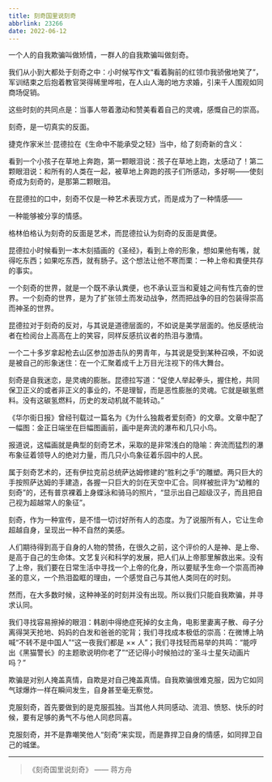 ```yaml
---
title: 刻奇国里说刻奇
abbrlink: 23266
date: 2022-06-12
---
```


一个人的自我欺骗叫做矫情，一群人的自我欺骗叫做刻奇。

我们从小到大都处于刻奇之中：小时候写作文“看着胸前的红领巾我骄傲地笑了”，军训结束之后抱着教官哭得稀里哗啦，在人山人海的地方求婚，引来千人围观如同商场促销。

这些时刻的共同点是：当事人带着激动和赞美看着自己的灵魂，感慨自己的崇高。

刻奇，是一切真实的反面。

捷克作家米兰·昆德拉在《生命中不能承受之轻》当中，给了刻奇新的含义：

看到一个小孩子在草地上奔跑，第一颗眼泪说：孩子在草地上跑，太感动了！第二颗眼泪说：和所有的人类在一起，被草地上奔跑的孩子们所感动，多好啊——使刻奇成为刻奇的，是那第二颗眼泪。

在昆德拉的口中，刻奇不仅是一种艺术表现方式，而是成为了一种情感——

一种能够被分享的情感。

格林伯格认为刻奇的反面是艺术，而昆德拉认为刻奇的反面是粪便。

昆德拉小时候看到一本木刻插画的《圣经》，看到上帝的形象，想如果他有嘴，就得吃东西；如果吃东西，就有肠子。这个想法让他不寒而栗：一种上帝和粪便共存的事实。

一个刻奇的世界，就是一个既不承认粪便，也不承认亚当和夏娃之间有性亢奋的世界。一个刻奇的世界，是为了扩张领土而发动战争，然而把战争的目的包装得崇高而神圣的世界。

昆德拉对于刻奇的反对，与其说是道德层面的，不如说是美学层面的。他反感统治者在检阅台上高高在上的笑容，同样反感抗议者的热泪与激情。

一个二十多岁拿起枪去山区参加游击队的男青年，与其说是受到某种召唤，不如说是被自己的形象迷住：在一个汇聚着成千上万目光注视下的伟大舞台。

刻奇是自我迷恋，是灵魂的膨胀。昆德拉写道：“促使人举起拳头，握住枪，共同保卫正义的或者非正义的事业的，不是理智，而是恶性膨胀的灵魂。它就是碳氢燃料。没有这碳氢燃料，历史的发动机就不能转动。”

《华尔街日报》曾经刊载过一篇名为《为什么独裁者爱刻奇》的文章。文章中配了一幅图：金正日端坐在巨幅图画前，画中是奔流的瀑布和几只小鸟。

报道说，这幅画就是典型的刻奇艺术，采取的是非常浅白的隐喻：奔流而猛烈的瀑布象征着领导人的绝对力量，而几只小鸟象征着乐园中的人民。

属于刻奇艺术的，还有伊拉克前总统萨达姆修建的“胜利之手”的雕塑。两只巨大的手按照萨达姆的手建造，各握一只巨大的剑在天空中汇合。同样被批评为“幼稚的刻奇”的，还有普京裸着上身蝶泳和骑马的照片，“显示出自己超级汉子，而且把自己视为超越常人的象征”。

刻奇，作为一种宣传，是不惜一切讨好所有人的态度。为了说服所有人，它让生命超越自身，呈现出一种不自然的美感。

人们期待得到高于自身的人物的赞扬，在很久之前，这个评价的人是神、是上帝、是高于自己的生命体。文艺复兴和科学的发展，把人们从上帝那里解救出来。没有了上帝，我们要在日常生活中寻找一个上帝的化身，所以要赋予生命一个崇高而神圣的意义，一个热泪盈眶的理由，一个感觉自己与其他人类同在的时刻。

然而，在大多数时候，这种神圣的时刻并没有出现。所以我们只能自我欺骗，并寻求认同。

我们寻找容易擦掉的眼泪：韩剧中得绝症死掉的女主角，电影里妻离子散、母子分离得哭天抢地、妈妈的白发和爸爸的驼背；我们寻找成本极低的崇高：在微博上呐喊“不转不是中国人”“这一夜我们都是 ×× 人”；我们寻找轻而易举的共鸣：“能哼出《黑猫警长》的主题歌说明你老了”“还记得小时候拍过的‘圣斗士星矢动画片吗？”

欺骗是对别人掩盖真情，自欺是对自己掩盖真情。自我欺骗很难克服，因为它如同气球爆炸一样在瞬间发生，自身甚至毫无察觉。

克服刻奇，首先要做到的是克服孤独。当其他人共同感动、流泪、愤怒、快乐的时候，要有足够的勇气不与他人同悲同喜。

克服刻奇，并不是靠嘲笑他人“刻奇”来实现，而是靠捍卫自身的情感，如同捍卫自己的城堡。

<hr />

> 《刻奇国里说刻奇》 —— 蒋方舟
